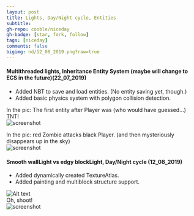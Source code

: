 ```yaml
---
layout: post
title: Lights, Day/Night cycle, Entities
subtitle: 
gh-repo: cooble/niceday
gh-badge: [star, fork, follow]
tags: [niceday]
comments: false
bigimg: nd/12_08_2019.png?raw=true
---
```


#### Multithreaded lights,  Inheritance Entity System (maybe will change to ECS in the future)(22_07_2019)  
- Added NBT to save and load entities. (No entity saving yet, though.)  
- Added basic physics system with polygon collision detection.  

In the pic: The first entity after Player was (who would have guessed...) TNT!  
![screenshot]({{site.nd}}22_07_2019_00.gif?raw=false&style=centerme)  

In the pic: red Zombie attacks black Player.  (and then mysteriously disappears up in the sky)  
![screenshot]({{site.nd}}22_07_2019_01.gif?raw=false&style=centerme)   

#### Smooth wallLight vs edgy blockLight, Day/Night cycle (12_08_2019)  
- Added dynamically created TextureAtlas.  
- Added painting and multiblock structure support.  

![Alt text]({{site.nd}}12_08_2019.png?raw=false&style=centerme)   
Oh, shoot!   
![screenshot]({{site.nd}}12_08_2019.gif?raw=false&style=centerme) 
  
